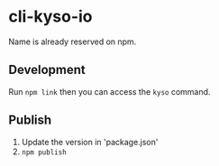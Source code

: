 
# cli-kyso-io

Name is already reserved on npm.

## Development

Run `npm link` then you can access the `kyso` command.

## Publish

1. Update the version in 'package.json'
2. `npm publish`
